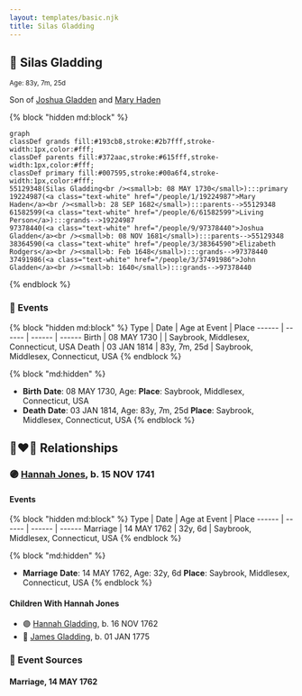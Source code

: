 ```yaml
---
layout: templates/basic.njk
title: Silas Gladding
---
```

## 🔵 Silas Gladding
<small>Age: 83y, 7m, 25d</small>

Son of [Joshua Gladden](/people/9/97378440) and [Mary Haden](/people/1/19224987)

{% block "hidden md:block" %}
```mermaid
graph
classDef grands fill:#193cb8,stroke:#2b7fff,stroke-width:1px,color:#fff;
classDef parents fill:#372aac,stroke:#615fff,stroke-width:1px,color:#fff;
classDef primary fill:#007595,stroke:#00a6f4,stroke-width:1px,color:#fff;
55129348(Silas Gladding<br /><small>b: 08 MAY 1730</small>):::primary
19224987(<a class="text-white" href="/people/1/19224987">Mary Haden</a><br /><small>b: 28 SEP 1682</small>):::parents-->55129348
61582599(<a class="text-white" href="/people/6/61582599">Living Person</a>):::grands-->19224987
97378440(<a class="text-white" href="/people/9/97378440">Joshua Gladden</a><br /><small>b: 08 NOV 1681</small>):::parents-->55129348
38364590(<a class="text-white" href="/people/3/38364590">Elizabeth Rodgers</a><br /><small>b: Feb 1648</small>):::grands-->97378440
37491986(<a class="text-white" href="/people/3/37491986">John Gladden</a><br /><small>b: 1640</small>):::grands-->97378440
```
{% endblock %}

### 📆 Events

{% block "hidden md:block" %}
Type | Date | Age at Event | Place
------ | ------ | ------ | ------
Birth | 08 MAY 1730 |  | Saybrook, Middlesex, Connecticut, USA
Death | 03 JAN 1814 | 83y, 7m, 25d | Saybrook, Middlesex, Connecticut, USA
{% endblock %}

{% block "md:hidden" %}
- **Birth**
**Date**: 08 MAY 1730, Age:
**Place**: Saybrook, Middlesex, Connecticut, USA
- **Death**
**Date**: 03 JAN 1814, Age: 83y, 7m, 25d
**Place**: Saybrook, Middlesex, Connecticut, USA
{% endblock %}

## 👩‍❤️‍👨 Relationships

### 🟣 [Hannah Jones](/people/3/3592220), b. 15 NOV 1741

#### Events

{% block "hidden md:block" %}
Type | Date | Age at Event | Place
------ | ------ | ------ | ------
Marriage | 14 MAY 1762 | 32y, 6d | Saybrook, Middlesex, Connecticut, USA
{% endblock %}

{% block "md:hidden" %}
- **Marriage**
**Date**: 14 MAY 1762, Age: 32y, 6d
**Place**: Saybrook, Middlesex, Connecticut, USA
{% endblock %}

#### Children With Hannah Jones
* 🟣 [Hannah Gladding](/people/8/88055086), b. 16 NOV 1762
* 🔵 [James Gladding](/people/5/58213774), b. 01 JAN 1775
### 📰 Event Sources

#### <a id="event-family-0-event-0"></a> Marriage, 14 MAY 1762
